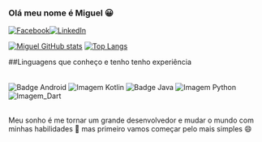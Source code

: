 ### Olá meu nome é Miguel 😀
[![Facebook](https://img.shields.io/badge/Facebook-1877F2?style=for-the-badge&logo=facebook&logoColor=white)](https://www.facebook.com/profile.php?id=100008259308268)[![LinkedIn](https://img.shields.io/badge/LinkedIn-0077B5?style=for-the-badge&logo=linkedin&logoColor=white)](https://www.linkedin.com/in/miguel-francisco-6353571a3/)

[![Miguel GitHub stats](https://github-readme-stats.vercel.app/api?username=migueldk17&show_icons=true&theme=cobalt)](https://github.com/anuraghazra/github-readme-stats)
[![Top Langs](https://github-readme-stats.vercel.app/api/top-langs/?username=migueldk17)](https://github.com/anuraghazra/github-readme-stats)

##Linguagens que conheço e tenho tenho experiência

<div style="display: inline_block"></br>
    <img align = "center" alt="Badge Android" src="https://img.shields.io/badge/Android-3DDC84?style=for-the-badge&logo=android&logoColor=white"/>
    <img align = "center" alt="Imagem Kotlin" src="https://img.shields.io/badge/Kotlin-0095D5?&style=for-the-badge&logo=kotlin&logoColor=white"/>
    <img align = "center" alt="Badge Java" src="https://img.shields.io/badge/Java-ED8B00?style=for-the-badge&logo=java&logoColor=white"/>
    <img align = "center" alt="Imagem Python" src="https://img.shields.io/badge/Python-14354C?style=for-the-badge&logo=python&logoColor=white"/>
    <img align = "center"  alt="Imagem_Dart" src="https://img.shields.io/badge/Dart-0175C2?style=for-the-badge&logo=dart&logoColor=white"/>
</div><br/>
 
 Meu sonho é me tornar um grande desenvolvedor e mudar o mundo com minhas habilidades 🚀 mas primeiro vamos começar pelo mais simples 😄

